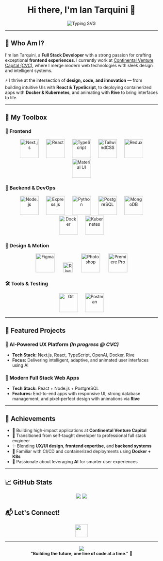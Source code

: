 <h1 align="center">Hi there, I'm Ian Tarquini 👋</h1>

<div align="center">
  <img src="https://readme-typing-svg.herokuapp.com?font=Fira+Code&size=22&duration=3000&pause=1000&color=2E8B57&center=true&vCenter=true&width=700&lines=🚀+Full+Stack+Developer+%7C+Frontend+Specialist;🎯+React+%26+TypeScript+Expert;🎨+UI%2FUX+Designer+%2B+Rive+Animator;🧠+AI-Enthusiast+%7C+Docker+%2B+K8s+Explorer" alt="Typing SVG" />
</div>

---

## 🧠 Who Am I?

I'm Ian Tarquini, a **Full Stack Developer** with a strong passion for crafting exceptional **frontend experiences**. I currently work at [Continental Venture Capital (CVC)](https://www.cvc.com), where I merge modern web technologies with sleek design and intelligent systems.

⚡ I thrive at the intersection of **design, code, and innovation** — from building intuitive UIs with **React & TypeScript**, to deploying containerized apps with **Docker & Kubernetes**, and animating with **Rive** to bring interfaces to life.

---

## 🧰 My Toolbox

### 🚀 Frontend
<p align="center">
  <img src="https://cdn.jsdelivr.net/gh/devicons/devicon/icons/nextjs/nextjs-original.svg" alt="Next.js" width="62" height="62" hspace="10"/>
  <img src="https://cdn.jsdelivr.net/gh/devicons/devicon/icons/react/react-original.svg" alt="React" width="62" height="62" hspace="10"/>
  <img src="https://cdn.jsdelivr.net/gh/devicons/devicon/icons/typescript/typescript-original.svg" alt="TypeScript" width="62" height="62" hspace="10"/>
  <img src="https://cdn.jsdelivr.net/gh/devicons/devicon@latest/icons/tailwindcss/tailwindcss-original.svg" alt="TailwindCSS" width="62" height="62" hspace="10"/>
  <img src="https://cdn.jsdelivr.net/gh/devicons/devicon/icons/redux/redux-original.svg" alt="Redux" width="62" height="62" hspace="10"/>
  <img src="https://cdn.jsdelivr.net/gh/devicons/devicon/icons/materialui/materialui-original.svg" alt="Material UI" width="62" height="62" hspace="10"/>
</p>

### 🧠 Backend & DevOps
<p align="center">
  <img src="https://cdn.jsdelivr.net/gh/devicons/devicon/icons/nodejs/nodejs-original.svg" alt="Node.js" width="62" height="62" hspace="10"/>
  <img src="https://cdn.jsdelivr.net/gh/devicons/devicon/icons/express/express-original.svg" alt="Express.js" width="62" height="62" hspace="10"/>
  <img src="https://cdn.jsdelivr.net/gh/devicons/devicon/icons/python/python-original.svg" alt="Python" width="62" height="62" hspace="10"/>
  <img src="https://cdn.jsdelivr.net/gh/devicons/devicon/icons/postgresql/postgresql-original.svg" alt="PostgreSQL" width="62" height="62" hspace="10"/>
  <img src="https://cdn.jsdelivr.net/gh/devicons/devicon/icons/mongodb/mongodb-original.svg" alt="MongoDB" width="62" height="62" hspace="10"/>
  <img src="https://cdn.jsdelivr.net/gh/devicons/devicon/icons/docker/docker-original.svg" alt="Docker" width="62" height="62" hspace="10"/>
  <img src="https://cdn.jsdelivr.net/gh/devicons/devicon/icons/kubernetes/kubernetes-plain.svg" alt="Kubernetes" width="62" height="62" hspace="10"/>
</p>

### 🎨 Design & Motion
<p align="center">
  <img src="https://cdn.jsdelivr.net/gh/devicons/devicon/icons/figma/figma-original.svg" alt="Figma" width="62" height="62" hspace="12"/>
  <img src="https://cdn.simpleicons.org/rive/white" alt="Rive" width="32" height="32" hspace="12"/>
  <img src="https://cdn.jsdelivr.net/gh/devicons/devicon/icons/photoshop/photoshop-plain.svg" alt="Photoshop" width="62" height="62" hspace="12"/>
  <img src="https://cdn.jsdelivr.net/gh/devicons/devicon/icons/premierepro/premierepro-original.svg" alt="Premiere Pro" width="62" height="62" hspace="12"/>
</p>

### 🛠️ Tools & Testing
<p align="center">
  <img src="https://cdn.jsdelivr.net/gh/devicons/devicon/icons/git/git-original.svg" alt="Git" width="62" height="62" hspace="10"/>
  <img src="https://cdn.jsdelivr.net/gh/devicons/devicon/icons/postman/postman-original.svg" alt="Postman" width="62" height="62" hspace="10"/>
</p>

---

## 🌟 Featured Projects

### 🤖 AI-Powered UX Platform *(In progress @ CVC)*
- **Tech Stack:** Next.js, React, TypeScript, OpenAI, Docker, Rive
- **Focus:** Delivering intelligent, adaptive, and animated user interfaces using AI

### 🎨 Modern Full Stack Web Apps
- **Tech Stack:** React + Node.js + PostgreSQL
- **Features:** End-to-end apps with responsive UI, strong database management, and pixel-perfect design with animations via **Rive**

---

## 🏅 Achievements

- 💼 Building high-impact applications at **Continental Venture Capital**
- 🔄 Transitioned from self-taught developer to professional full stack engineer
- ✨ Blending **UX/UI design**, **frontend expertise**, and **backend systems**
- 🚢 Familiar with CI/CD and containerized deployments using **Docker + K8s**
- 🧠 Passionate about leveraging **AI** for smarter user experiences

---

## 📈 GitHub Stats

<p align="center">
  <img src="https://github-readme-stats.vercel.app/api?username=Ianta0715&show_icons=true&theme=tokyonight&hide_border=true" />
  <img src="https://github-readme-streak-stats.herokuapp.com/?user=Ianta0715&theme=tokyonight&hide_border=true" />
</p>

## 📬 Let's Connect!

<div align="center">
  <a href="https://www.linkedin.com/in/ian-tarquini-b83b72247/"><img src="https://cdn.jsdelivr.net/gh/devicons/devicon@latest/icons/linkedin/linkedin-original.svg"  width="42" height="42" hspace="10" /></a>
</div>

---

<div align="center">
  <img src="https://komarev.com/ghpvc/?username=iantarquini&label=Profile%20views&color=0e75b6&style=flat" />
  <br/>
  <b>"Building the future, one line of code at a time."</b> 🚀
</div>

